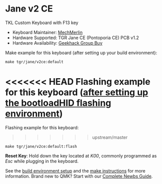 # Jane v2 CE

TKL Custom Keyboard with F13 key

* Keyboard Maintainer: [MechMerlin](https://github.com/mechmerlin)
* Hardware Supported: TGR Jane CE (Pontoporia CE) PCB v1.2
* Hardware Availability: [Geekhack Group Buy](https://geekhack.org/index.php?topic=100415.0)

Make example for this keyboard (after setting up your build environment):

    make tgr/jane/v2ce:default

<<<<<<< HEAD
Flashing example for this keyboard ([after setting up the bootloadHID flashing environment](https://docs.qmk.fm/#/flashing_bootloadhid))
=======
Flashing example for this keyboard:
>>>>>>> upstream/master

    make tgr/jane/v2ce:default:flash

**Reset Key**: Hold down the key located at *K00*, commonly programmed as *Esc* while plugging in the keyboard.

See the [build environment setup](https://docs.qmk.fm/#/getting_started_build_tools) and the [make instructions](https://docs.qmk.fm/#/getting_started_make_guide) for more information. Brand new to QMK? Start with our [Complete Newbs Guide](https://docs.qmk.fm/#/newbs).
